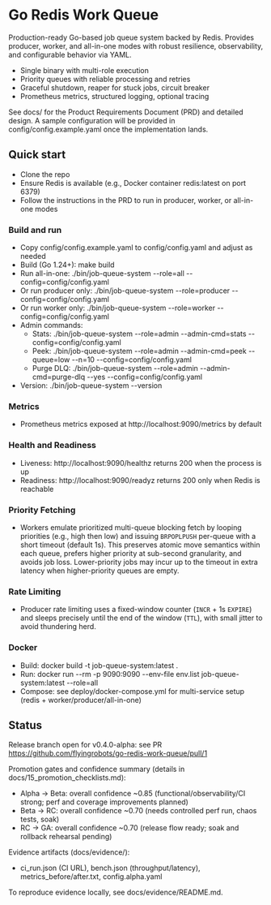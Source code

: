 # Go Redis Work Queue

Production-ready Go-based job queue system backed by Redis. Provides producer, worker, and all-in-one modes with robust resilience, observability, and configurable behavior via YAML.

- Single binary with multi-role execution
- Priority queues with reliable processing and retries
- Graceful shutdown, reaper for stuck jobs, circuit breaker
- Prometheus metrics, structured logging, optional tracing

See docs/ for the Product Requirements Document (PRD) and detailed design. A sample configuration will be provided in config/config.example.yaml once the implementation lands.

## Quick start

- Clone the repo
- Ensure Redis is available (e.g., Docker container redis:latest on port 6379)
- Follow the instructions in the PRD to run in producer, worker, or all-in-one modes

### Build and run

- Copy config/config.example.yaml to config/config.yaml and adjust as needed
- Build (Go 1.24+): make build
- Run all-in-one: ./bin/job-queue-system --role=all --config=config/config.yaml
- Or run producer only: ./bin/job-queue-system --role=producer --config=config/config.yaml
- Or run worker only: ./bin/job-queue-system --role=worker --config=config/config.yaml
- Admin commands:
  - Stats: ./bin/job-queue-system --role=admin --admin-cmd=stats --config=config/config.yaml
  - Peek:  ./bin/job-queue-system --role=admin --admin-cmd=peek --queue=low --n=10 --config=config/config.yaml
  - Purge DLQ: ./bin/job-queue-system --role=admin --admin-cmd=purge-dlq --yes --config=config/config.yaml
 - Version: ./bin/job-queue-system --version

### Metrics

- Prometheus metrics exposed at http://localhost:9090/metrics by default

### Health and Readiness

- Liveness: http://localhost:9090/healthz returns 200 when the process is up
- Readiness: http://localhost:9090/readyz returns 200 only when Redis is reachable

### Priority Fetching

- Workers emulate prioritized multi-queue blocking fetch by looping priorities (e.g., high then low) and issuing `BRPOPLPUSH` per-queue with a short timeout (default 1s). This preserves atomic move semantics within each queue, prefers higher priority at sub-second granularity, and avoids job loss. Lower-priority jobs may incur up to the timeout in extra latency when higher-priority queues are empty.

### Rate Limiting

- Producer rate limiting uses a fixed-window counter (`INCR` + 1s `EXPIRE`) and sleeps precisely until the end of the window (`TTL`), with small jitter to avoid thundering herd.

### Docker

- Build: docker build -t job-queue-system:latest .
- Run: docker run --rm -p 9090:9090 --env-file env.list job-queue-system:latest --role=all
- Compose: see deploy/docker-compose.yml for multi-service setup (redis + worker/producer/all-in-one)

## Status

Release branch open for v0.4.0-alpha: see PR https://github.com/flyingrobots/go-redis-work-queue/pull/1

Promotion gates and confidence summary (details in docs/15_promotion_checklists.md):
- Alpha → Beta: overall confidence ~0.85 (functional/observability/CI strong; perf and coverage improvements planned)
- Beta → RC: overall confidence ~0.70 (needs controlled perf run, chaos tests, soak)
- RC → GA: overall confidence ~0.70 (release flow ready; soak and rollback rehearsal pending)

Evidence artifacts (docs/evidence/):
- ci_run.json (CI URL), bench.json (throughput/latency), metrics_before/after.txt, config.alpha.yaml

To reproduce evidence locally, see docs/evidence/README.md.
